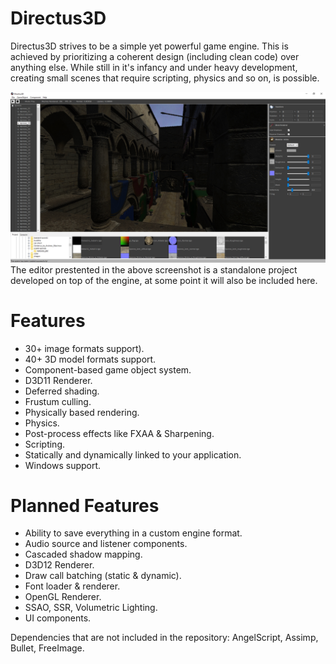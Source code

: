 # Directus3D
Directus3D strives to be a simple yet powerful game engine. This is achieved by prioritizing a coherent design (including clean code) over anything else. While still in it's infancy and under heavy development, creating small scenes that require scripting, physics and so on, is possible.

![Screenshot](/Directus3D/Assets/screenshot.jpg)
The editor prestented in the above screenshot is a standalone project developed on top of the engine, at some point it will also be included here.

# Features
- 30+ image formats support).
- 40+ 3D model formats support.
- Component-based game object system.
- D3D11 Renderer.
- Deferred shading.
- Frustum culling.
- Physically based rendering.
- Physics.
- Post-process effects like FXAA & Sharpening.
- Scripting.
- Statically and dynamically linked to your application.
- Windows support.

# Planned Features
- Ability to save everything in a custom engine format.
- Audio source and listener components.
- Cascaded shadow mapping.
- D3D12 Renderer.
- Draw call batching (static & dynamic).
- Font loader & renderer.
- OpenGL Renderer.
- SSAO, SSR, Volumetric Lighting.
- UI components.

Dependencies that are not included in the repository: AngelScript, Assimp, Bullet, FreeImage.
